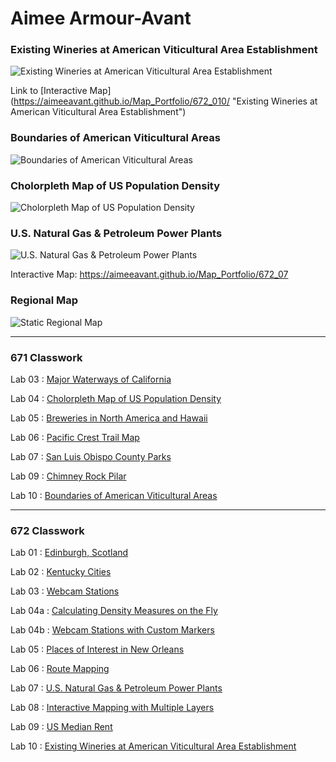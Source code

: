 # Aimee Armour-Avant

### Existing Wineries at American Viticultural Area Establishment
![Existing Wineries at American Viticultural Area Establishment](https://aimeeavant.github.io/Map_Portfolio/672_010/AVAmapScreenShot.png)

Link to [Interactive Map] (https://aimeeavant.github.io/Map_Portfolio/672_010/ "Existing Wineries at American Viticultural Area Establishment")

### Boundaries of American Viticultural Areas
![Boundaries of American Viticultural Areas](https://aimeeavant.github.io/Map_Portfolio/671_010/AVAmap-8000.jpg)


### Cholorpleth Map of US Population Density
![Cholorpleth Map of US Population Density](https://aimeeavant.github.io/Map_Portfolio/671_04/Lab_04_8000.png)

### U.S. Natural Gas & Petroleum Power Plants
![U.S. Natural Gas & Petroleum Power Plants](https://aimeeavant.github.io/Map_Portfolio/672_07/PowerPlants.png)

Interactive Map: <https://aimeeavant.github.io/Map_Portfolio/672_07>

### Regional Map
![Static Regional Map](https://i2.wp.com/winehistoryproject.org/wp-content/uploads/2020/06/geneseo-3-lr.jpg?w=1000&ssl=1)

- - -
### 671 Classwork

Lab 03 : [Major Waterways of California](https://aimeeavant.github.io/Map_Portfolio/671_03/index.html "Lab 03 : Major Waterways of California")

Lab 04 : [Cholorpleth Map of US Population Density](https://aimeeavant.github.io/Map_Portfolio/671_04/index.html "Lab 04 : Cholorpleth Map of US Population Density")

Lab 05 : [Breweries in North America and Hawaii](https://aimeeavant.github.io/Map_Portfolio/671_05/index.html "Lab 05 : Breweries in North America and Hawaii")

Lab 06 : [Pacific Crest Trail Map](https://aimeeavant.github.io/Map_Portfolio/671_06/index.html "Lab 06 : Pacific Crest Trail Map")

Lab 07 : [San Luis Obispo County Parks](https://aimeeavant.github.io/Map_Portfolio/671_07/index.html "Lab 07 : San Luis Obispo County Parks")

Lab 09 : [Chimney Rock Pilar](https://aimeeavant.github.io/Map_Portfolio/671_09/index.html "Lab 09 : Chimney Rock Pilar")

Lab 10 : [Boundaries of American Viticultural Areas](https://aimeeavant.github.io/Map_Portfolio/671_010/index.html "Lab 10 : Boundaries of American Viticultural Areas")

- - -
### 672 Classwork

Lab 01 : [Edinburgh, Scotland](https://aimeeavant.github.io/Map_Portfolio/672_01/index.html "Lab 01 : Edinburgh, Scotland")

Lab 02 : [Kentucky Cities](https://aimeeavant.github.io/Map_Portfolio/672_02/index.html "Lab 02 : Kentucky Cities")

Lab 03 : [Webcam Stations](https://aimeeavant.github.io/Map_Portfolio/672_03/index.html "Lab 03 : Webcam Stations")

Lab 04a : [Calculating Density Measures on the Fly](https://aimeeavant.github.io/Map_Portfolio/672_04a/index.html "Lab 04 : Calculating Density Measures on the Fly")

Lab 04b : [Webcam Stations with Custom Markers](https://aimeeavant.github.io/Map_Portfolio/672_04b/index.html "Lab 04 : Webcam Stations with Custom Markers")

Lab 05 : [Places of Interest in New Orleans](https://aimeeavant.github.io/Map_Portfolio/672_05/index.html "Lab 05 : Places of Interest in New Orleans")

Lab 06 : [Route Mapping](https://aimeeavant.github.io/Map_Portfolio/672_06/index.html "Lab 06 : Route Mapping")

Lab 07 : [U.S. Natural Gas & Petroleum Power Plants](https://aimeeavant.github.io/Map_Portfolio/672_07/index.html "Lab 07 : U.S. Natural Gas & Petroleum Power Plants")

Lab 08 : [Interactive Mapping with Multiple Layers](https://aimeeavant.github.io/Map_Portfolio/672_08/index.html "Lab 08 : Interactive Mapping with Multiple Layers")

Lab 09 : [US Median Rent](https://aimeeavant.github.io/Map_Portfolio/672_09/index.html "Lab 09 : US Median Rent")

Lab 10 : [Existing Wineries at American Viticultural Area Establishment](https://aimeeavant.github.io/Map_Portfolio/672_010/index.html "Lab 10 : Existing Wineries at American Viticultural Area Establishment")